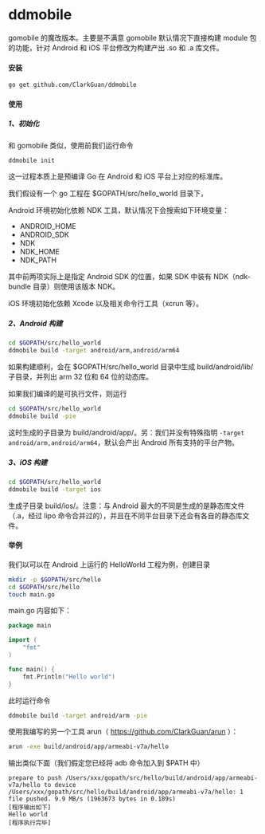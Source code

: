 # ddmobile

gomobile 的魔改版本。主要是不满意 gomobile 默认情况下直接构建 module 包的功能，针对 Android 和 iOS 平台修改为构建产出 .so 和 .a 库文件。

#### 安装

```bash
go get github.com/ClarkGuan/ddmobile
```

#### 使用

##### 1、初始化

和 gomobile 类似，使用前我们运行命令

```bash
ddmobile init
```

这一过程本质上是预编译 Go 在 Android 和 iOS 平台上对应的标准库。

我们假设有一个 go 工程在 $GOPATH/src/hello_world 目录下，

Android 环境初始化依赖 NDK 工具，默认情况下会搜索如下环境变量：

* ANDROID_HOME
* ANDROID_SDK
* NDK
* NDK_HOME
* NDK_PATH

其中前两项实际上是指定 Android SDK 的位置，如果 SDK 中装有 NDK（ndk-bundle 目录）则使用该版本 NDK。

iOS 环境初始化依赖 Xcode 以及相关命令行工具（xcrun 等）。

##### 2、Android 构建

```bash
cd $GOPATH/src/hello_world
ddmobile build -target android/arm,android/arm64
```

如果构建顺利，会在 $GOPATH/src/hello_world 目录中生成 build/android/lib/ 子目录，并列出 arm 32 位和 64 位的动态库。

如果我们编译的是可执行文件，则运行

```bash
cd $GOPATH/src/hello_world
ddmobile build -pie
```

这时生成的子目录为 build/android/app/。另：我们并没有特殊指明 `-target android/arm,android/arm64`，默认会产出 Android 所有支持的平台产物。

##### 3、iOS 构建

```bash
cd $GOPATH/src/hello_world
ddmobile build -target ios
```

生成子目录 build/ios/。注意：与 Android 最大的不同是生成的是静态库文件（.a，经过 lipo 命令合并过的），并且在不同平台目录下还会有各自的静态库文件。

#### 举例

我们以可以在 Android 上运行的 HelloWorld 工程为例，创建目录

```bash
mkdir -p $GOPATH/src/hello
cd $GOPATH/src/hello
touch main.go
```

main.go 内容如下：

```go
package main

import (
	"fmt"
)

func main() {
	fmt.Println("Hello world")
}
```

此时运行命令

```bash
ddmobile build -target android/arm -pie
```

使用我编写的另一个工具 arun（ https://github.com/ClarkGuan/arun ）：

```bash
arun -exe build/android/app/armeabi-v7a/hello
```

输出类似下面（我们假定您已经将 adb 命令加入到 $PATH 中）

```
prepare to push /Users/xxx/gopath/src/hello/build/android/app/armeabi-v7a/hello to device
/Users/xxx/gopath/src/hello/build/android/app/armeabi-v7a/hello: 1 file pushed. 9.9 MB/s (1963673 bytes in 0.189s)
[程序输出如下]
Hello world
[程序执行完毕]
```
